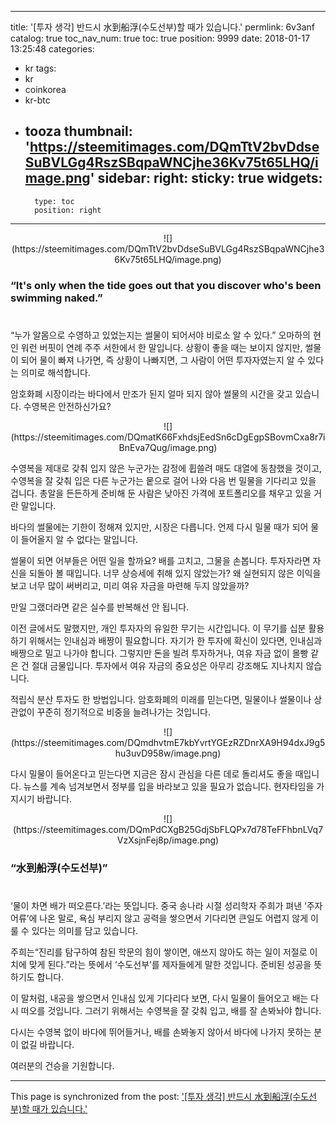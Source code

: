 
---
title: '[투자 생각] 반드시 水到船浮(수도선부)할 때가 있습니다.'
permlink: 6v3anf
catalog: true
toc_nav_num: true
toc: true
position: 9999
date: 2018-01-17 13:25:48
categories:
- kr
tags:
- kr
- coinkorea
- kr-btc
- tooza
thumbnail: 'https://steemitimages.com/DQmTtV2bvDdseSuBVLGg4RszSBqpaWNCjhe36Kv75t65LHQ/image.png'
sidebar:
    right:
        sticky: true
widgets:
    -
        type: toc
        position: right
---


<center>
![](https://steemitimages.com/DQmTtV2bvDdseSuBVLGg4RszSBqpaWNCjhe36Kv75t65LHQ/image.png)
</center>

### “It's only when the tide goes out that you discover who's been swimming naked.”
#
“누가 알몸으로 수영하고 있었는지는 썰물이 되어서야 비로소 알 수 있다.” 오마하의 현인 워런 버핏이 연례 주주 서한에서 한 말입니다.  상황이 좋을 때는 보이지 않지만, 썰물이 되어 물이 빠져 나가면, 즉 상황이 나빠지면, 그 사람이 어떤 투자자였는지 알 수 있다는 의미로 해석합니다.  

암호화폐 시장이라는 바다에서 만조가 된지 얼마 되지 않아 썰물의 시간을 갖고 있습니다.  수영복은 안전하신가요? 

<center>
![](https://steemitimages.com/DQmatK66FxhdsjEedSn6cDgEgpSBovmCxa8r7iBnEva7Qug/image.png)
</center>

수영복을 제대로 갖춰 입지 않은 누군가는 감정에 휩쓸려 매도 대열에 동참했을 것이고, 수영복을 잘 갖춰 입은 다른 누군가는 뭍으로 걸어 나와 다음 번 밀물을 기다리고 있을 겁니다.  총알을 든든하게 준비해 둔 사람은 낮아진 가격에 포트폴리오를 채우고 있을 거란 말입니다.   

바다의 썰물에는 기한이 정해져 있지만, 시장은 다릅니다.  언제 다시 밀물 때가 되어 물이 들어올지 알 수 없다는 말입니다.  

썰물이 되면 어부들은 어떤 일을 할까요? 배를 고치고, 그물을 손봅니다.  투자자라면 자신을 되돌아 볼 때입니다.  너무 상승세에 취해 있지 않았는가?  왜 실현되지 않은 이익을 보고 너무 많이 써버리고, 미리 여유 자금을 마련해 두지 않았을까? 

만일 그랬더라면 같은 실수를 반복해선 안 됩니다.  

이전 글에서도 말했지만, 개인 투자자의 유일한 무기는 시간입니다.  이 무기를 십분 활용하기 위해서는 인내심과 배짱이 필요합니다. 자기가 한 투자에 확신이 있다면, 인내심과 배짱으로 밀고 나가야 합니다.  그렇지만 돈을 빌려 투자하거나, 여유 자금 없이 몰빵 같은 건 절대 금물입니다.  투자에서 여유 자금의 중요성은 아무리 강조해도 지나치지 않습니다.

적립식 분산 투자도 한 방법입니다.  암호화폐의 미래를 믿는다면, 밀물이나 썰물이나 상관없이 꾸준히 정기적으로 비중을 늘려나가는 것입니다. 

<center>
![](https://steemitimages.com/DQmdhvtmE7kbYvrtYGEzRZDnrXA9H94dxJ9g5hu3uvD958w/image.png)
</center>

다시 밀물이 들어온다고 믿는다면 지금은 잠시 관심을 다른 데로 돌리셔도 좋을 때입니다.  뉴스를 계속 넘겨보면서 정부를 입을 바라보고 있을 필요가 없습니다. 현자타임을 가지시기 바랍니다.  

<center>
![](https://steemitimages.com/DQmPdCXgB25GdjSbFLQPx7d78TeFFhbnLVq7VzXsjnFej8p/image.png)
</center>

### “水到船浮(수도선부)”
#
‘물이 차면 배가 떠오른다.’라는 뜻입니다.  중국 송나라 시절 성리학자 주희가 펴낸 ‘주자어류’에 나온 말로, 욕심 부리지 않고 공력을 쌓으면서 기다리면 큰일도 어렵지 않게 이룰 수 있다는 의미를 담고 있습니다.

주희는“진리를 탐구하여 참된 학문의 힘이 쌓이면, 애쓰지 않아도 하는 일이 저절로 이치에 맞게 된다.”라는 뜻에서 ‘수도선부’를 제자들에게 말한 것입니다.  준비된 성공을 뜻하기도 합니다. 

이 말처럼, 내공을 쌓으면서 인내심 있게 기다리다 보면, 다시 밀물이 들어오고 배는 다시 떠오를 것입니다.  그러기 위해서는 수영복을 잘 갖춰 입고, 배를 잘 손봐놔야 합니다.  

다시는 수영복 없이 바다에 뛰어들거나, 배를 손봐놓지 않아서 바다에 나가지 못하는 분이 없길 바랍니다.  

여러분의 건승을 기원합니다.

- - -

This page is synchronized from the post: ['[투자 생각] 반드시 水到船浮(수도선부)할 때가 있습니다.'](https://steemit.com/@pius.pius/6v3anf)
